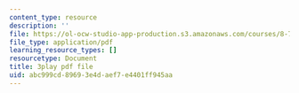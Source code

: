 ```yaml
---
content_type: resource
description: ''
file: https://ol-ocw-studio-app-production.s3.amazonaws.com/courses/8-701-introduction-to-nuclear-and-particle-physics-fall-2020/abc999cd89693e4daef7e4401ff945aa_jtA3Hxww7FQ.pdf
file_type: application/pdf
learning_resource_types: []
resourcetype: Document
title: 3play pdf file
uid: abc999cd-8969-3e4d-aef7-e4401ff945aa
---
```

